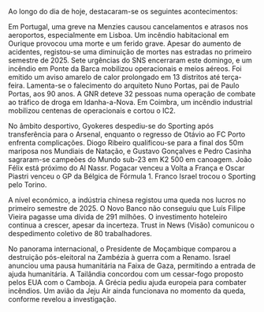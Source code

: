 Ao longo do dia de hoje, destacaram-se os seguintes acontecimentos:

Em Portugal, uma greve na Menzies causou cancelamentos e atrasos nos aeroportos, especialmente em Lisboa. Um incêndio habitacional em Ourique provocou uma morte e um ferido grave. Apesar do aumento de acidentes, registou-se uma diminuição de mortes nas estradas no primeiro semestre de 2025. Sete urgências do SNS encerraram este domingo, e um incêndio em Ponte da Barca mobilizou operacionais e meios aéreos. Foi emitido um aviso amarelo de calor prolongado em 13 distritos até terça-feira. Lamenta-se o falecimento do arquiteto Nuno Portas, pai de Paulo Portas, aos 90 anos. A GNR deteve 32 pessoas numa operação de combate ao tráfico de droga em Idanha-a-Nova. Em Coimbra, um incêndio industrial mobilizou centenas de operacionais e cortou o IC2.

No âmbito desportivo, Gyokeres despediu-se do Sporting após transferência para o Arsenal, enquanto o regresso de Otávio ao FC Porto enfrenta complicações. Diogo Ribeiro qualificou-se para a final dos 50m mariposa nos Mundiais de Natação, e Gustavo Gonçalves e Pedro Casinha sagraram-se campeões do Mundo sub-23 em K2 500 em canoagem. João Félix está próximo do Al Nassr. Pogacar venceu a Volta a França e Oscar Piastri venceu o GP da Bélgica de Fórmula 1. Franco Israel trocou o Sporting pelo Torino.

A nível económico, a indústria chinesa registou uma queda nos lucros no primeiro semestre de 2025. O Novo Banco não conseguiu que Luís Filipe Vieira pagasse uma dívida de 291 milhões. O investimento hoteleiro continua a crescer, apesar da incerteza. Trust in News (Visão) comunicou o despedimento coletivo de 80 trabalhadores.

No panorama internacional, o Presidente de Moçambique comparou a destruição pós-eleitoral na Zambézia à guerra com a Renamo. Israel anunciou uma pausa humanitária na Faixa de Gaza, permitindo a entrada de ajuda humanitária. A Tailândia concordou com um cessar-fogo proposto pelos EUA com o Camboja. A Grécia pediu ajuda europeia para combater incêndios. Um avião da Jeju Air ainda funcionava no momento da queda, conforme revelou a investigação.
